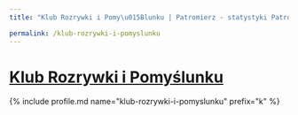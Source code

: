 ```yaml
---
title: "Klub Rozrywki i Pomy\u015Blunku | Patromierz - statystyki Patronite.pl"

permalink: /klub-rozrywki-i-pomyslunku
---
```


# [Klub Rozrywki i Pomyślunku](https://patronite.pl/klub-rozrywki-i-pomyslunku)

{% include profile.md name="klub-rozrywki-i-pomyslunku" prefix="k" %}
